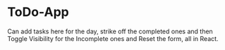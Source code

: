 # ToDo-App
Can add tasks here for the day, strike off the completed ones and then Toggle Visibility for the Incomplete ones and Reset the form, all in React.
